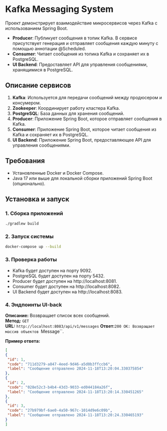 # Kafka Messaging System

Проект демонстрирует взаимодействие микросервисов через Kafka с 
использованием Spring Boot.

- **Producer**: Публикует сообщения в топик Kafka. В сервисе присутствует генерация и отправляет сообщения каждую минуту с помощью аннотации @Scheduled.
- **Consumer**: Читает сообщения из топика Kafka и сохраняет их в PostgreSQL.
- **UI Backend**: Предоставляет API для управления сообщениями, хранящимися в PostgreSQL.

## Описание сервисов

1. **Kafka**: Используется для передачи сообщений между продюсером и консумером.
2. **Zookeeper**: Координирует работу кластера Kafka.
3. **PostgreSQL**: База данных для хранения сообщений.
4. **Producer**: Приложение Spring Boot, которое отправляет сообщения в Kafka.
5. **Consumer**: Приложение Spring Boot, которое читает сообщения из Kafka и сохраняет их в PostgreSQL.
6. **UI Backend**: Приложение Spring Boot, предоставляющее API для управления сообщениями.

## Требования

- Установленные Docker и Docker Compose.
- Java 17 или выше для локальной сборки приложений Spring Boot (опционально).

## Установка и запуск

### 1. Сборка приложений
```bash
./gradlew build
```

### 2. Запуск системы

```bash
docker-compose up --build
```

### 3. Проверка работы

- Kafka будет доступен на порту 9092.
- PostgreSQL будет доступен на порту 5432.
- Producer будет доступен на http://localhost:8081.
- Consumer будет доступен на http://localhost:8082.
- UI Backend будет доступен на http://localhost:8083.

### 4. Эндпоинты UI-back
**Описание:** Возвращает список всех сообщений.  
**Метод:** `GET`  
**URL:** `http://localhost:8083/api/v1/messages`
**Ответ:**`200 OK: Возвращает массив объектов `Message``.

**Пример ответа:**
   ```json
[
  {
    "id": 1,
    "code": "711d3279-a847-4eed-9d46-a5d0b3ffccb6",
    "label": "Сообщение отправлено 2024-11-18T13:20:04.330375854"
  },
  {
    "id": 2,
    "code": "028e52c3-b4b4-43d3-9033-ed044184a26f",
    "label": "Сообщение отправлено 2024-11-18T13:20:14.330451265"
  },
  {
    "id": 3,
    "code": "27b979bf-6ae0-4a50-967c-1014d9e6c09b",
    "label": "Сообщение отправлено 2024-11-18T13:20:24.330465193"
  }
]
```